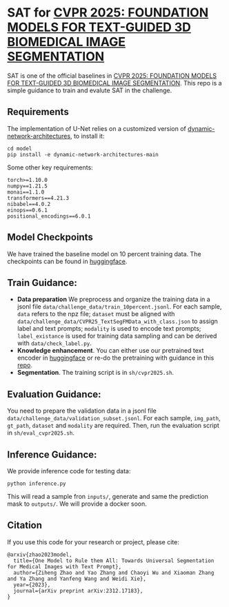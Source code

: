 # SAT for [CVPR 2025: FOUNDATION MODELS FOR TEXT-GUIDED 3D BIOMEDICAL IMAGE SEGMENTATION](https://www.codabench.org/competitions/5651/)

SAT is one of the official baselines in [CVPR 2025: FOUNDATION MODELS FOR TEXT-GUIDED 3D BIOMEDICAL IMAGE SEGMENTATION](https://www.codabench.org/competitions/5651/). This repo is a simple guidance to train and evalute SAT in the challenge.

## Requirements
The implementation of U-Net relies on a customized version of [dynamic-network-architectures](https://github.com/MIC-DKFZ/dynamic-network-architectures), to install it:
```
cd model
pip install -e dynamic-network-architectures-main
```

Some other key requirements:
```
torch>=1.10.0
numpy==1.21.5
monai==1.1.0 
transformers==4.21.3
nibabel==4.0.2
einops==0.6.1
positional_encodings==6.0.1
```

## Model Checkpoints
We have trained the baseline model on 10 percent training data. The checkpoints can be found in [huggingface](https://huggingface.co/zzh99/SAT/tree/main/CVPR25).

## Train Guidance:
- **Data preparation** We preprocess and organize the training data in a jsonl file `data/challenge_data/train_10percent.jsonl`. For each sample, `data` refers to the npz file; `dataset` must be aligned with `data/challenge_data/CVPR25_TextSegFMData_with_class.json` to assign label and text prompts; `modality` is used to encode text prompts; `label_existance` is used for training data sampling and can be derived with `data/check_label.py`.
- **Knowledge enhancement**. You can either use our pretrained text encoder in [huggingface](https://huggingface.co/zzh99/SAT/tree/main/Pretrain) or re-do the pretraining with guidance in this [repo](https://github.com/zhaoziheng/SAT-Pretrain/tree/master).
- **Segmentation**. The training script is in `sh/cvpr2025.sh`.

## Evaluation Guidance:
You need to prepare the validation data in a jsonl file `data/challenge_data/validation_subset.jsonl`. For each sample, `img_path`, `gt_path`, `dataset` and `modality` are required. Then, run the evaluation script in `sh/eval_cvpr2025.sh`.

## Inference Guidance:
We provide inference code for testing data:
```
python inference.py
```
This will read a sample fron `inputs/`, generate and same the prediction mask to `outputs/`. We will provide a docker soon.

## Citation
If you use this code for your research or project, please cite:
```
@arxiv{zhao2023model,
  title={One Model to Rule them All: Towards Universal Segmentation for Medical Images with Text Prompt}, 
  author={Ziheng Zhao and Yao Zhang and Chaoyi Wu and Xiaoman Zhang and Ya Zhang and Yanfeng Wang and Weidi Xie},
  year={2023},
  journal={arXiv preprint arXiv:2312.17183},
}
```
